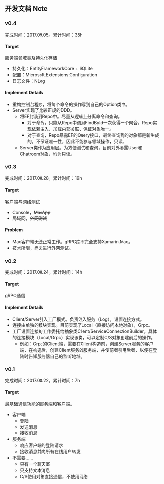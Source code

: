 ## 开发文档 Note

### v0.4

完成时间：2017.09.05。累计时间：35h

#### Target

服务端领域类及持久化存储

* 持久化：EntityFrameworkCore + SQLite
* 配置：~~Microsoft.Extensions.Configuration~~
* 日志文件：NLog

#### Implement Details

* 重构控制台程序，将每个命令的操作写到自己的Option类中。
* Server实现了比较正规的DDD。
  * 将EF封装到Repo中。尽量从逻辑上分离命令和查询。
    * 对于命令，只能从Repo中调用FindById一次获得一个聚合，Repo实现依赖注入、加载内部关联、保证对象唯一。
    * 对于查询，Repo暴露EF的Query接口，最终查询到的对象都是新生成的，不保证唯一性，因此不能参与领域操作，只读。
  * Server类作为应用层。为方便测试和查询，目前对外暴露User和Chatroom对象，均为只读。

### v0.3

完成时间：2017.08.28。累计时间：19h

#### Target

客户端与网络测试

* Console，~~MacApp~~
* 局域网，~~外网测试~~

#### Problem

* Mac客户端无法正常工作。gRPC库不完全支持Xamarin.Mac。
* 技术所限，尚未进行外网测试。

### v0.2

完成时间：2017.08.24。累计时间：14h

#### Target

gRPC通信

#### Implement Details

* Client/Server引入工厂模式。负责注入服务（Log），设置连接方式。
* 连接由单独的模块实现。目前实现了Local（直接访问本地对象），Grpc。
* 工厂设置连接的工作委托给抽象类Client/ServiceConnectionBuilder，具体的连接模块（Local/Grpc）实现该类，可以定制C/S对象创建前后的操作。
  * 例如：Grpc的Client端，需要在Client构造前，创建Server服务的客户端，在构造后，创建Client服务的服务端，并使前者引用后者，以便在登陆时告知服务器自己的监听地址。

### v0.1

完成时间：2017.08.22。累计时间：7h

#### Target

最基础通信功能的服务端和客户端。

- 客户端
  - 登陆
  - 发送消息
  - 接收消息
- 服务端
  - 响应客户端的登陆请求
  - 接收消息并向所有在线用户转发
- 不需要……
  - 只有一个聊天室
  - 只支持文本消息
  - C/S使用对象直接通信，不使用网络